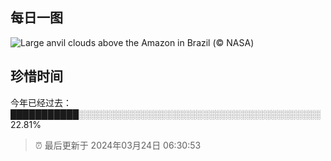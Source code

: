## 每日一图

![Large anvil clouds above the Amazon in Brazil (© NASA)](https://cn.bing.com/th?id=OHR.AmazonClouds_EN-US2049846873_1920x1080.jpg&amp;rf=LaDigue_1920x1080.jpg&amp;pid=hp)


## 珍惜时间

今年已经过去：███████████░░░░░░░░░░░░░░░░░░░░░░░░░░░░░░░░░░░░░░░ 22.81%

> ⏰ 最后更新于 2024年03月24日 06:30:53
